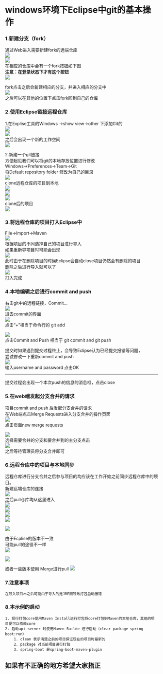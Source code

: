 # windows环境下Eclipse中git的基本操作
### 1.新建分支（fork）
通过Web进入需要新建fork的远端仓库  
![](https://github.com/MarkXv/staticFile/blob/master/img/go_git/2018-04-24_085324.png)    
![](https://github.com/MarkXv/staticFile/blob/master/img/go_git/2018-04-23_190843.png)    
在相应的仓库中会有一个fork按钮如下图       
**注意：在登录状态下才有这个按钮**    
![](https://github.com/MarkXv/staticFile/blob/master/img/go_git/2018-04-24_085629.png)      
  
fork点击之后会新建相应的分支，并进入相应的分支中    
![](https://github.com/MarkXv/staticFile/blob/master/img/go_git/2018-04-24_090124.png)  
之后可以在其他的位置下点击fork回到自己的仓库  

### 2.使用Eclipse链接远程仓库  
1.在Explise工具的Windows ->show view->other 下添加Git的  
![](https://github.com/MarkXv/staticFile/blob/master/img/go_git/2018-04-24_084345.png)  
![](https://github.com/MarkXv/staticFile/blob/master/img/go_git/2018-04-24_084809.png)  
之后会出现一个新的工作空间   
![](https://github.com/MarkXv/staticFile/blob/master/img/go_git/2018-04-24_084837.png)  

2.新建一个git链接  
方便起见我们可以将git的本地存放位置进行修改  
Windows->Preferences->Team->Git  
将Default repository folder 修改为自己的目录  
![](https://github.com/MarkXv/staticFile/blob/master/img/go_git/2018-04-24_090503.png)  
clone远程仓库的项目到本地  
![](https://github.com/MarkXv/staticFile/blob/master/img/go_git/2018-04-24_091343.png)   
![](https://github.com/MarkXv/staticFile/blob/master/img/go_git/2018-04-24_091455.png)  
![](https://github.com/MarkXv/staticFile/blob/master/img/go_git/2018-04-24_091616.png)  
clone后的项目  
![](https://github.com/MarkXv/staticFile/blob/master/img/go_git/2018-04-24_091644.png)  
### 3.将远程仓库的项目打入Eclipse中
File->Import->Maven  
![](https://github.com/MarkXv/staticFile/blob/master/img/go_git/2018-04-24_092118.png)  
根据项目的不同选择自己的项目进行导入    
如果重新导项目时可能会出现  
![](https://github.com/MarkXv/staticFile/blob/master/img/go_git/2018-04-24_093337.png)  
此时由于在删除项目的时候Eclipse会自动close项目仍然会有删除的项目    
删除之后进行导入就可以了  
![](https://github.com/MarkXv/staticFile/blob/master/img/go_git/2018-04-24_093808.png)  
打入完成  
### 4.本地编辑之后进行commit and push  
右击git中的远程链接，Commit...   
![](https://github.com/MarkXv/staticFile/blob/master/img/go_git/2018-04-24_094050.png)    
进去commit的界面  
![](https://github.com/MarkXv/staticFile/blob/master/img/go_git/2018-04-24_094237.png)      
点击“+”相当于命令行的 git add  

![](https://github.com/MarkXv/staticFile/blob/master/img/go_git/2018-04-24_094237.png)      
点击Commit and Push 相当于 git commit and git push   
  
提交时如果遇到提交过程终止，会导致Eclipse认为已经提交报错等问题，      
尝试修改一下重新commit and push  
![](https://github.com/MarkXv/staticFile/blob/master/img/go_git/2018-04-24_094638.png)     
输入username and password 点击OK    

---  
提交过程会出现一个本次push的信息的消息框，点击close  

### 5.在web端发起分支合并的请求   
项目commit and push 后发起分支合并的请求    
在Web端点击Merge Requests进入分支合并的操作页面    
![](https://github.com/MarkXv/staticFile/blob/master/img/go_git/2018-04-23_191320.png)    
点击页面new merge requests  


![](https://github.com/MarkXv/staticFile/blob/master/img/go_git/2018-04-23_191350.png)  
选择需要合并的分支和要合并到的主分支点击  
![](https://github.com/MarkXv/staticFile/blob/master/img/go_git/2018-04-24_095606.png)  
之后等待管理员将分支合并即可  

### 6.远程仓库中的项目与本地同步  
远程仓库进行分支合并之后参与项目的均应该在工作开始之前同步远程仓库中的项目。    
新建远端仓库的连接   
![](https://github.com/MarkXv/staticFile/blob/master/img/go_git/2018-04-24_095813.png)      
之后pull仓库均从这里进入    
![](https://github.com/MarkXv/staticFile/blob/master/img/go_git/2018-04-24_100136.png)  
![](https://github.com/MarkXv/staticFile/blob/master/img/go_git/2018-04-24_100157.png)  
![](https://github.com/MarkXv/staticFile/blob/master/img/go_git/2018-04-24_100332.png)  
![](https://github.com/MarkXv/staticFile/blob/master/img/go_git/2018-04-24_100352.png)  

![](https://github.com/MarkXv/staticFile/blob/master/img/go_git/2018-04-24_100412.png)  

由于Ecplise的版本不一致    
可能pull的途径不一样  
![](https://github.com/MarkXv/staticFile/blob/master/img/go_git/2018-04-24_101021.png)  
   
![](https://github.com/MarkXv/staticFile/blob/master/img/go_git/2018-04-24_101059.png)  

或者一些版本使用 Merge进行pull
![](https://github.com/MarkXv/staticFile/blob/master/img/go_git/2018-04-24_101520.png)  

  
### 7.注意事项  
	在导入项目木之后可能由于导入的是JRE而导致打包启动报错  
	
### 8.本示例的启动
	1. 现行打包core使用Maven Install进行打包将core打包到Maven的本地仓库，其他的项目便可以依赖core  
	2. 启动api-server 时使用Maven Builde 进行启动（clear package spring-boot:run）
		1. clean 表示清楚之前的项目保证现在的项目时最新的
		2. package 对当前项目进行打包
		3. spring-boot 是spring-boot-maven-plugin
		


## 如果有不正确的地方希望大家指正
